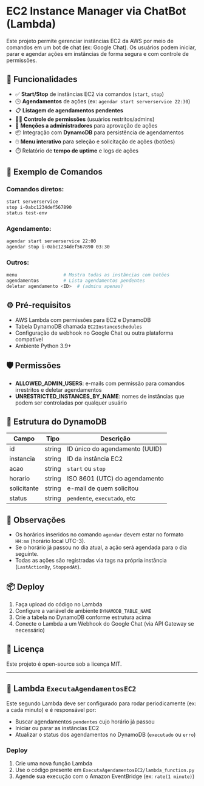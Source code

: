 # EC2 Instance Manager via ChatBot (Lambda)

Este projeto permite gerenciar instâncias EC2 da AWS por meio de comandos em um bot de chat (ex: Google Chat). Os usuários podem iniciar, parar e agendar ações em instâncias de forma segura e com controle de permissões.

## 🧩 Funcionalidades

- ✅ **Start/Stop** de instâncias EC2 via comandos (`start`, `stop`)
- 🕒 **Agendamentos** de ações (ex: `agendar start serverservice 22:30`)
- 📋 **Listagem de agendamentos pendentes**
- 👮‍♂️ **Controle de permissões** (usuários restritos/admins)
- 📣 **Menções a administradores** para aprovação de ações
- 📦 Integração com **DynamoDB** para persistência de agendamentos
- 🖱️ **Menu interativo** para seleção e solicitação de ações (botões)
- ⏱️ Relatório de **tempo de uptime** e logs de ações

## 🚀 Exemplo de Comandos

### Comandos diretos:
```bash
start serverservice
stop i-0abc1234def567890
status test-env
```

### Agendamento:
```bash
agendar start serverservice 22:00
agendar stop i-0abc1234def567890 03:30
```

### Outros:
```bash
menu                 # Mostra todas as instâncias com botões
agendamentos         # Lista agendamentos pendentes
deletar agendamento <ID>  # (admins apenas)
```

## ⚙️ Pré-requisitos

- AWS Lambda com permissões para EC2 e DynamoDB
- Tabela DynamoDB chamada `EC2InstanceSchedules`
- Configuração de webhook no Google Chat ou outra plataforma compatível
- Ambiente Python 3.9+

## 🛡️ Permissões

- **ALLOWED_ADMIN_USERS**: e-mails com permissão para comandos irrestritos e deletar agendamentos
- **UNRESTRICTED_INSTANCES_BY_NAME**: nomes de instâncias que podem ser controladas por qualquer usuário

## 🧱 Estrutura do DynamoDB

| Campo        | Tipo     | Descrição                          |
|--------------|----------|------------------------------------|
| id           | string   | ID único do agendamento (UUID)     |
| instancia    | string   | ID da instância EC2                |
| acao         | string   | `start` ou `stop`                  |
| horario      | string   | ISO 8601 (UTC) do agendamento      |
| solicitante  | string   | e-mail de quem solicitou           |
| status       | string   | `pendente`, `executado`, etc       |

## 📝 Observações

- Os horários inseridos no comando `agendar` devem estar no formato `HH:mm` (horário local UTC-3).
- Se o horário já passou no dia atual, a ação será agendada para o dia seguinte.
- Todas as ações são registradas via tags na própria instância (`LastActionBy`, `StoppedAt`).

## 📦 Deploy

1. Faça upload do código no Lambda
2. Configure a variável de ambiente `DYNAMODB_TABLE_NAME`
3. Crie a tabela no DynamoDB conforme estrutura acima
4. Conecte o Lambda a um Webhook do Google Chat (via API Gateway se necessário)

## 📄 Licença

Este projeto é open-source sob a licença MIT.

---

## 🔄 Lambda `ExecutaAgendamentosEC2`

Este segundo Lambda deve ser configurado para rodar periodicamente (ex: a cada minuto) e é responsável por:

- Buscar agendamentos `pendentes` cujo horário já passou
- Iniciar ou parar as instâncias EC2
- Atualizar o status dos agendamentos no DynamoDB (`executado` ou `erro`)

### Deploy

1. Crie uma nova função Lambda
2. Use o código presente em `ExecutaAgendamentosEC2/lambda_function.py`
3. Agende sua execução com o Amazon EventBridge (ex: `rate(1 minute)`)

